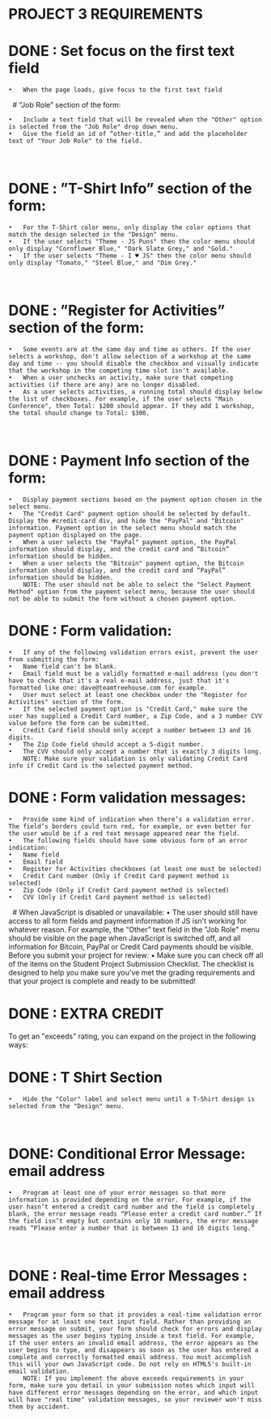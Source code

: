 # PROJECT 3 REQUIREMENTS

# DONE : Set focus on the first text field

	•	When the page loads, give focus to the first text field
 
		# ”Job Role” section of the form:

	•	Include a text field that will be revealed when the "Other" option is selected from the "Job Role" drop down menu.
	•	Give the field an id of “other-title,” and add the placeholder text of "Your Job Role" to the field.
 
# DONE : ”T-Shirt Info” section of the form:

	•	For the T-Shirt color menu, only display the color options that match the design selected in the "Design" menu.
	•	If the user selects "Theme - JS Puns" then the color menu should only display "Cornflower Blue," "Dark Slate Grey," and "Gold."
	•	If the user selects "Theme - I ♥ JS" then the color menu should only display "Tomato," "Steel Blue," and "Dim Grey."
 
# DONE : ”Register for Activities” section of the form:

	•	Some events are at the same day and time as others. If the user selects a workshop, don't allow selection of a workshop at the same day and time -- you should disable the checkbox and visually indicate that the workshop in the competing time slot isn't available.
	•	When a user unchecks an activity, make sure that competing activities (if there are any) are no longer disabled.
	•	As a user selects activities, a running total should display below the list of checkboxes. For example, if the user selects "Main Conference", then Total: $200 should appear. If they add 1 workshop, the total should change to Total: $300.
 
# DONE : Payment Info section of the form:

	•	Display payment sections based on the payment option chosen in the select menu.
	•	The "Credit Card" payment option should be selected by default. Display the #credit-card div, and hide the "PayPal" and "Bitcoin" information. Payment option in the select menu should match the payment option displayed on the page.
	•	When a user selects the "PayPal" payment option, the PayPal information should display, and the credit card and “Bitcoin” information should be hidden.
	•	When a user selects the "Bitcoin" payment option, the Bitcoin information should display, and the credit card and “PayPal” information should be hidden.
		NOTE: The user should not be able to select the "Select Payment Method" option from the payment select menu, because the user should not be able to submit the form without a chosen payment option.  

# DONE : Form validation:

	•	If any of the following validation errors exist, prevent the user from submitting the form:
	•	Name field can't be blank.
	•	Email field must be a validly formatted e-mail address (you don't have to check that it's a real e-mail address, just that it's formatted like one: dave@teamtreehouse.com for example.
	•	User must select at least one checkbox under the "Register for Activities" section of the form.
	•	If the selected payment option is "Credit Card," make sure the user has supplied a Credit Card number, a Zip Code, and a 3 number CVV value before the form can be submitted.
	•	Credit Card field should only accept a number between 13 and 16 digits.
	•	The Zip Code field should accept a 5-digit number.
	•	The CVV should only accept a number that is exactly 3 digits long.
		NOTE: Make sure your validation is only validating Credit Card info if Credit Card is the selected payment method.  

# DONE : Form validation messages:

	•	Provide some kind of indication when there’s a validation error. The field’s borders could turn red, for example, or even better for the user would be if a red text message appeared near the field.
	•	The following fields should have some obvious form of an error indication:
	•	Name field
	•	Email field
	•	Register for Activities checkboxes (at least one must be selected)
	•	Credit Card number (Only if Credit Card payment method is selected)
	•	Zip Code (Only if Credit Card payment method is selected)
	•	CVV (Only if Credit Card payment method is selected)
 
		# When JavaScript is disabled or unavailable:
	•	The user should still have access to all form fields and payment information if JS isn't working for whatever reason. For example, the “Other” text field in the "Job Role" menu should be visible on the page when JavaScript is switched off, and all information for Bitcoin, PayPal or Credit Card payments should be visible.
 
		Before you submit your project for review:
	•	Make sure you can check off all of the items on the Student Project Submission Checklist. The checklist is designed to help you make sure you’ve met the grading requirements and that your project is complete and ready to be submitted!

# DONE : EXTRA CREDIT

To get an "exceeds" rating, you can expand on the project in the following ways:

# DONE : T Shirt Section

	•	Hide the "Color" label and select menu until a T-Shirt design is selected from the "Design" menu.
 
# DONE: Conditional Error Message: email address

	•	Program at least one of your error messages so that more information is provided depending on the error. For example, if the user hasn’t entered a credit card number and the field is completely blank, the error message reads “Please enter a credit card number.” If the field isn’t empty but contains only 10 numbers, the error message reads “Please enter a number that is between 13 and 16 digits long.”
 

# DONE : Real-time Error Messages : email address

	•	Program your form so that it provides a real-time validation error message for at least one text input field. Rather than providing an error message on submit, your form should check for errors and display messages as the user begins typing inside a text field. For example, if the user enters an invalid email address, the error appears as the user begins to type, and disappears as soon as the user has entered a complete and correctly formatted email address. You must accomplish this will your own JavaScript code. Do not rely on HTML5's built-in email validation.
		NOTE: If you implement the above exceeds requirements in your form, make sure you detail in your submission notes which input will have different error messages depending on the error, and which input will have "real time" validation messages, so your reviewer won't miss them by accident.  
